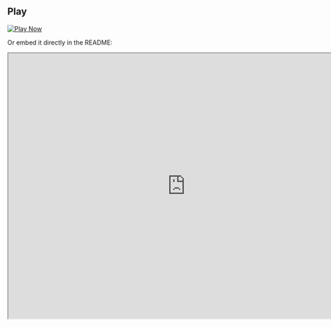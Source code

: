 ## Play 

[![Play Now](https://img.shields.io/badge/Play-Wolfenstein%203D-green)](https://github.com/luke-b/DosTest/)

Or embed it directly in the README:

<iframe src="https://github.com/luke-b/DosTest/" width="800" height="600"></iframe>
